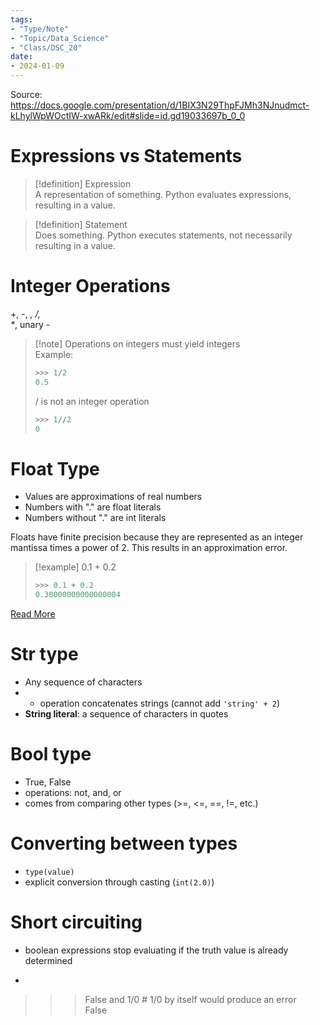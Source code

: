 ```yaml
---  
tags:  
- "Type/Note"  
- "Topic/Data_Science"  
- "Class/DSC_20"  
date:  
- 2024-01-09  
---  
```

  
Source: https://docs.google.com/presentation/d/1BIX3N29ThpFJMh3NJnudmct-kLhylWpWOctIW-xwARk/edit#slide=id.gd19033697b_0_0  
  
# Expressions vs Statements  
  
> [!definition] Expression  
> A representation of something. Python evaluates expressions, resulting in a value.  
  
> [!definition] Statement  
> Does something. Python executes statements, not necessarily resulting in a value.  
  
# Integer Operations  
+, -, *, /,  
\**,  unary -  
  
> [!note] Operations on integers must yield integers  
> Example:  
> ```Python  
> >>> 1/2  
> 0.5  
>  ```  
>  / is not an integer operation  
> ```Python  
> >>> 1//2  
> 0  
> ```  
  
# Float Type  
- Values are approximations of real numbers  
- Numbers with "." are float literals  
- Numbers without "." are int literals  
  
Floats have finite precision because they are represented as an integer mantissa times a power of 2. This results in an approximation error.  
  
> [!example] 0.1 + 0.2  
> ```Python  
> >>> 0.1 + 0.2  
> 0.30000000000000004  
> ```  
  
[Read More](https://medium.com/better-programming/why-is-0-1-0-2-not-equal-to-0-3-in-most-programming-languages-99432310d476)  
  
# Str type  
- Any sequence of characters  
- + operation concatenates strings (cannot add `'string' + 2`)  
- **String literal**: a sequence of characters in quotes  
  
# Bool type  
- True, False  
- operations: not, and, or  
- comes from comparing other types (>=, <=, \==, !=, etc.)  
  
# Converting between types  
- `type(value)`  
- explicit conversion through casting (`int(2.0)`)  
  
# Short circuiting  
- boolean expressions stop evaluating if the truth value is already determined  
- ```Python  
>>> False and 1/0 # 1/0 by itself would produce an error  
False  
```  
